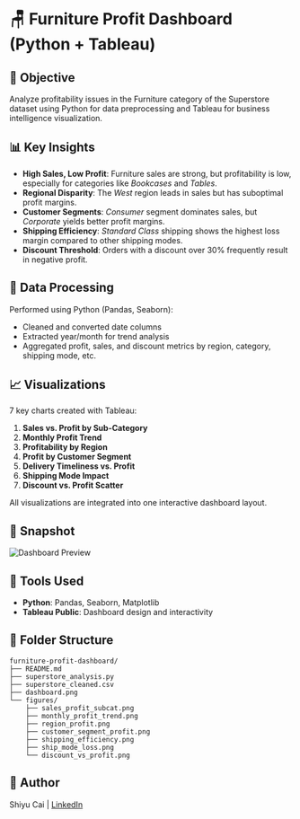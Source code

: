 # 🪑 Furniture Profit Dashboard (Python + Tableau)

## 🎯 Objective
Analyze profitability issues in the Furniture category of the Superstore dataset using Python for data preprocessing and Tableau for business intelligence visualization.

## 📊 Key Insights
- **High Sales, Low Profit**: Furniture sales are strong, but profitability is low, especially for categories like *Bookcases* and *Tables*.
- **Regional Disparity**: The *West* region leads in sales but has suboptimal profit margins.
- **Customer Segments**: *Consumer* segment dominates sales, but *Corporate* yields better profit margins.
- **Shipping Efficiency**: *Standard Class* shipping shows the highest loss margin compared to other shipping modes.
- **Discount Threshold**: Orders with a discount over 30% frequently result in negative profit.

## 🧹 Data Processing
Performed using Python (Pandas, Seaborn):
- Cleaned and converted date columns
- Extracted year/month for trend analysis
- Aggregated profit, sales, and discount metrics by region, category, shipping mode, etc.

## 📈 Visualizations
7 key charts created with Tableau:
1. **Sales vs. Profit by Sub-Category**
2. **Monthly Profit Trend**
3. **Profitability by Region**
4. **Profit by Customer Segment**
5. **Delivery Timeliness vs. Profit**
6. **Shipping Mode Impact**
7. **Discount vs. Profit Scatter**

All visualizations are integrated into one interactive dashboard layout.

## 📎 Snapshot
![Dashboard Preview](./dashboard.png)

## 🧰 Tools Used
- **Python**: Pandas, Seaborn, Matplotlib
- **Tableau Public**: Dashboard design and interactivity

## 📝 Folder Structure

```
furniture-profit-dashboard/
├── README.md
├── superstore_analysis.py
├── superstore_cleaned.csv
├── dashboard.png
└── figures/
    ├── sales_profit_subcat.png
    ├── monthly_profit_trend.png
    ├── region_profit.png
    ├── customer_segment_profit.png
    ├── shipping_efficiency.png
    ├── ship_mode_loss.png
    └── discount_vs_profit.png
```

## 🚀 Author
Shiyu Cai | [LinkedIn](https://www.linkedin.com/in/shiyucaisierra/)
